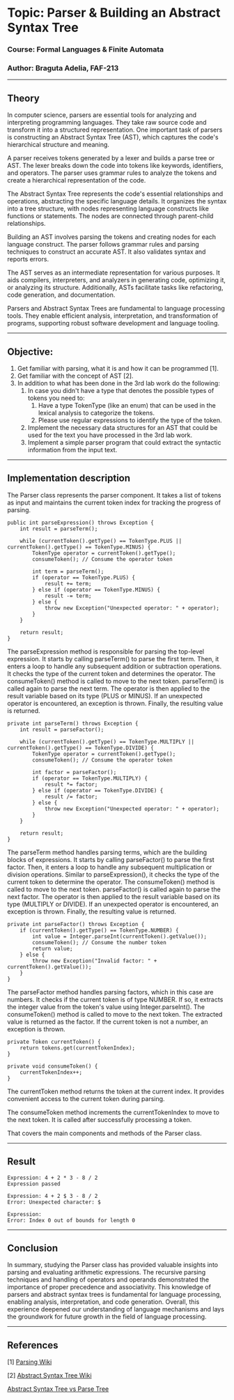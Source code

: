# Topic: Parser & Building an Abstract Syntax Tree

### Course: Formal Languages & Finite Automata
### Author: Braguta Adelia, FAF-213

---

## Theory

In computer science, parsers are essential tools for analyzing and interpreting programming languages. They take raw 
source code and transform it into a structured representation. One important task of parsers is constructing an Abstract
Syntax Tree (AST), which captures the code's hierarchical structure and meaning.

A parser receives tokens generated by a lexer and builds a parse tree or AST. The lexer breaks down the code into tokens
like keywords, identifiers, and operators. The parser uses grammar rules to analyze the tokens and create a hierarchical
representation of the code.

The Abstract Syntax Tree represents the code's essential relationships and operations, abstracting the specific language
details. It organizes the syntax into a tree structure, with nodes representing language constructs like functions or
statements. The nodes are connected through parent-child relationships.

Building an AST involves parsing the tokens and creating nodes for each language construct. The parser follows grammar
rules and parsing techniques to construct an accurate AST. It also validates syntax and reports errors.

The AST serves as an intermediate representation for various purposes. It aids compilers, interpreters, and analyzers in
generating code, optimizing it, or analyzing its structure. Additionally, ASTs facilitate tasks like refactoring, code
generation, and documentation.

Parsers and Abstract Syntax Trees are fundamental to language processing tools. They enable efficient analysis, 
interpretation, and transformation of programs, supporting robust software development and language tooling.

---

## Objective:

1. Get familiar with parsing, what it is and how it can be programmed [1].
2. Get familiar with the concept of AST [2].
3. In addition to what has been done in the 3rd lab work do the following:
    1. In case you didn't have a type that denotes the possible types of tokens you need to:
        1. Have a type TokenType (like an enum) that can be used in the lexical analysis to categorize the tokens.
        2. Please use regular expressions to identify the type of the token.
    2. Implement the necessary data structures for an AST that could be used for the text you have processed in the 3rd lab work.
    3. Implement a simple parser program that could extract the syntactic information from the input text.

---

## Implementation description

The Parser class represents the parser component. It takes a list of tokens as input and maintains the current token index
for tracking the progress of parsing.

```
public int parseExpression() throws Exception {
    int result = parseTerm();

    while (currentToken().getType() == TokenType.PLUS || currentToken().getType() == TokenType.MINUS) {
        TokenType operator = currentToken().getType();
        consumeToken(); // Consume the operator token

        int term = parseTerm();
        if (operator == TokenType.PLUS) {
            result += term;
        } else if (operator == TokenType.MINUS) {
            result -= term;
        } else {
            throw new Exception("Unexpected operator: " + operator);
        }
    }

    return result;
}
```

The parseExpression method is responsible for parsing the top-level expression. It starts by calling parseTerm() to parse
the first term. Then, it enters a loop to handle any subsequent addition or subtraction operations. It checks the type of
the current token and determines the operator. The consumeToken() method is called to move to the next token. parseTerm()
is called again to parse the next term. The operator is then applied to the result variable based on its type (PLUS or MINUS).
If an unexpected operator is encountered, an exception is thrown. Finally, the resulting value is returned.

```
private int parseTerm() throws Exception {
    int result = parseFactor();

    while (currentToken().getType() == TokenType.MULTIPLY || currentToken().getType() == TokenType.DIVIDE) {
        TokenType operator = currentToken().getType();
        consumeToken(); // Consume the operator token

        int factor = parseFactor();
        if (operator == TokenType.MULTIPLY) {
            result *= factor;
        } else if (operator == TokenType.DIVIDE) {
            result /= factor;
        } else {
            throw new Exception("Unexpected operator: " + operator);
        }
    }

    return result;
}
```

The parseTerm method handles parsing terms, which are the building blocks of expressions. It starts by calling 
parseFactor() to parse the first factor. Then, it enters a loop to handle any subsequent multiplication or division
operations. Similar to parseExpression(), it checks the type of the current token to determine the operator. The
consumeToken() method is called to move to the next token. parseFactor() is called again to parse the next factor.
The operator is then applied to the result variable based on its type (MULTIPLY or DIVIDE). If an unexpected operator
is encountered, an exception is thrown. Finally, the resulting value is returned.

```
private int parseFactor() throws Exception {
    if (currentToken().getType() == TokenType.NUMBER) {
        int value = Integer.parseInt(currentToken().getValue());
        consumeToken(); // Consume the number token
        return value;
    } else {
        throw new Exception("Invalid factor: " + currentToken().getValue());
    }
}
```

The parseFactor method handles parsing factors, which in this case are numbers. It checks if the current token is of type 
NUMBER. If so, it extracts the integer value from the token's value using Integer.parseInt(). The consumeToken() method
is called to move to the next token. The extracted value is returned as the factor. If the current token is not a number,
an exception is thrown.

```
private Token currentToken() {
    return tokens.get(currentTokenIndex);
}

private void consumeToken() {
    currentTokenIndex++;
}
```

The currentToken method returns the token at the current index. It provides convenient access to the current token during parsing.

The consumeToken method increments the currentTokenIndex to move to the next token. It is called after successfully processing a token.

That covers the main components and methods of the Parser class.

---

## Result

```
Expression: 4 + 2 * 3 - 8 / 2
Expression passed
```

```
Expression: 4 + 2 $ 3 - 8 / 2
Error: Unexpected character: $
```

```
Expression:  
Error: Index 0 out of bounds for length 0
```

---

## Conclusion

In summary, studying the Parser class has provided valuable insights into parsing and evaluating arithmetic expressions.
The recursive parsing techniques and handling of operators and operands demonstrated the importance of proper precedence
and associativity. This knowledge of parsers and abstract syntax trees is fundamental for language processing, enabling 
analysis, interpretation, and code generation. Overall, this experience deepened our understanding of language mechanisms
and lays the groundwork for future growth in the field of language processing.

---

## References

[1] [Parsing Wiki](https://en.wikipedia.org/wiki/Parsing)

[2] [Abstract Syntax Tree Wiki](https://en.wikipedia.org/wiki/Abstract_syntax_tree)

[Abstract Syntax Tree vs Parse Tree](https://www.geeksforgeeks.org/abstract-syntax-tree-vs-parse-tree/)